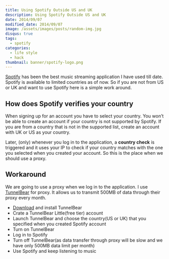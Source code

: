 ```yaml
---
title: Using Spotify Outside US and UK
description: Using Spotify Outside US and UK
date: 2014/09/07
modified_date: 2014/09/07
image: /assets/images/posts/random-img.jpg
disqus: true
tags:
  - spotify
categories:
  - life style
  - hack
thumbnail: banner/spotify-logo.png
---
```


[Spotify](https://www.spotify.com/) has been the best music streaming application I have used till date. Spotify is available to limited countries as of now. So if you are not from US or UK and want to use Spotify here is a simple work around.

## How does Spotify verifies your country

When signing up for an account you have to select your country. You won’t be able to create an account if your country is not supported by Spotify. If you are from a country that is not in the supported list, create an account with UK or US as your country.

Later, (only) whenever you log in to the application, a **country check** is triggered and it uses your IP to check if your country matches with the one you selected when you created your account. So this is the place when we should use a proxy.

## Workaround

We are going to use a proxy when we log in to the application. I use [TunnelBear](https://www.tunnelbear.com/) for proxy. It allows us to transmit 500MB of data through their proxy every month.

* [Download](https://www.tunnelbear.com/download/) and install TunnelBear
* Crate a TunnelBear Little(free tier) account
* Launch TunnelBear and choose the country(US or UK) that you specified when you created Spotify account
* Turn on TunnelBear
* Log in to Spotify
* Turn off TunnelBear(as data transfer through proxy will be slow and we have only 500MB data limit per month)
* Use Spotify and keep listening to music